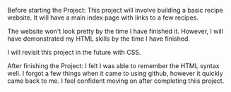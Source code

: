 Before starting the Project:
This project will involve building a basic recipe website. It will have a main index page with links to a few recipes.

The website won't look pretty by the time I have finished it. However, I will have demonstrated my HTML skills by the time I have finished.

I will revisit this project in the future with CSS.

After finishing the Project:
I felt I was able to remember the HTML syntax well. I forgot a few things when it came to using github, however it quickly came back to me. I feel confident moving on after completing thiis project.